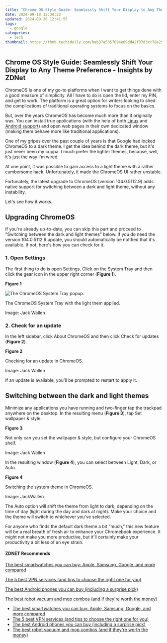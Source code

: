 ```yaml
---
title: "Chrome OS Style Guide: Seamlessly Shift Your Display to Any Theme Preference - Insights by ZDNet"
date: 2024-09-18 12:34:23
updated: 2024-09-20 12:41:55
tags:
  - google
categories:
  - tech
thumbnail: https://thmb.techidaily.com/bab37a5357094e09dd42f37d3cc78e25fe907bbcf4a7b3121bebc119dc83e730.jpg
---
```


## Chrome OS Style Guide: Seamlessly Shift Your Display to Any Theme Preference - Insights by ZDNet

ChromeOS is one of my go-to platforms when I want to get things done with a good measure of simplicity. All I have to do is open the lid, enter my PIN, and get to work. The platform is a great option for writers looking to shed the complications of traditional operating systems to focus on the basics.

But, over the years ChromeOS has become much more than it originally was. You can install true applications (with the help of both [Linux](https://www.zdnet.com/article/how-to-enable-linux-on-your-chromebook-and-why-you-should/) and [Android support](https://www.zdnet.com/article/how-to-add-android-apps-to-your-chromebook/)) and open web pages in their own dedicated window (making them behave more like traditional applications).

One of my gripes over the past couple of years is that Google had locked ChromeOS to a dark theme. I get the idea behind the dark theme, but it's just never been my cuppa. I much prefer the lighter themes, because, well, it's just the way I'm wired.

At one point, it was possible to gain access to a light theme with a rather cumbersome hack. Unfortunately, it made the ChromeOS UI rather unstable.

Fortunately, the latest upgrade to ChromeOS (version 104.0.5112.9) adds native support for switching between a dark and light theme, without any instability.

Let's see how it works.

## Upgrading ChromeOS

If you're already up-to-date, you can skip this part and proceed to "Switching between the dark and light themes" below. If you do need the version 104.0.5112.9 update, you should automatically be notified that it's available. If not, here's how you can check for it.

### 1\. Open Settings

The first thing to do is open Settings. Click on the System Tray and then click the gear icon in the upper right corner (**Figure 1**).

**Figure 1**

![The ChromeOS System Tray popup.](https://www.zdnet.com/a/img/resize/e39ce930ef6edf8ae68e08269cef3293951f3b31/2022/06/22/d062f544-1070-4087-9265-ae80b627c1e0/chromeoslight1.jpg?auto=webp&width=1280)

The ChromeOS System Tray with the light them applied.

Image: Jack Wallen

### 2\. Check for an update

In the left sidebar, click About ChromeOS and then click Check for updates (**Figure 2**).

**Figure 2**

Checking for an update in ChromeOS.

Image: Jack Wallen

If an update is available, you'll be prompted to restart to apply it.

## Switching between the dark and light themes

Minimize any applications you have running and two-finger tap the trackpad anywhere on the desktop. In the resulting menu (**Figure 3**), tap Set wallpaper & style.

**Figure 3**

Not only can you set the wallpaper & style, but configure your ChromeOS shelf.

Image: Jack Wallen

In the resulting window (**Figure 4**), you can select between Light, Dark, or Auto. 

**Figure 4**

Switching the system theme in ChromeOS.

Image: JackWallen

The Auto option will shift the theme from light to dark, depending on the time of day (light during the day and dark at night). Make your choice and the theme will switch to whichever you've selected. 

For anyone who finds the default dark theme a bit "much," this new feature will be a real breath of fresh air to enhance your Chromebook experience. It might not make you more productive, but it'll certainly make your productivity a bit less of an eye strain.

#### **ZDNET** Recommends

[The best smartwatches you can buy: Apple, Samsung, Google, and more compared](https://www.zdnet.com/article/best-smartwatch/ "The best smartwatches you can buy: Apple, Samsung, Google, and more compared")

[The 5 best VPN services (and tips to choose the right one for you)](https://www.zdnet.com/article/best-vpn/ "The 5 best VPN services (and tips to choose the right one for you)")

[The best Android phones you can buy (including a surprise pick)](https://www.zdnet.com/article/best-android-phone/ "The best Android phones you can buy (including a surprise pick)")

[The best robot vacuum and mop combos (and if they're worth the money)](https://www.zdnet.com/article/best-robot-vacuum-mop/ "The best robot vacuum and mop combos (and if they're worth the money)")

* [The best smartwatches you can buy: Apple, Samsung, Google, and more compared](https://www.zdnet.com/article/best-smartwatch/ "The best smartwatches you can buy: Apple, Samsung, Google, and more compared")
* [The 5 best VPN services (and tips to choose the right one for you)](https://www.zdnet.com/article/best-vpn/ "The 5 best VPN services (and tips to choose the right one for you)")
* [The best Android phones you can buy (including a surprise pick)](https://www.zdnet.com/article/best-android-phone/ "The best Android phones you can buy (including a surprise pick)")
* [The best robot vacuum and mop combos (and if they're worth the money)](https://www.zdnet.com/article/best-robot-vacuum-mop/ "The best robot vacuum and mop combos (and if they're worth the money)")

<ins class="adsbygoogle"
     style="display:block"
     data-ad-format="autorelaxed"
     data-ad-client="ca-pub-7571918770474297"
     data-ad-slot="1223367746"></ins>



<ins class="adsbygoogle"
     style="display:block"
     data-ad-client="ca-pub-7571918770474297"
     data-ad-slot="8358498916"
     data-ad-format="auto"
     data-full-width-responsive="true"></ins>
